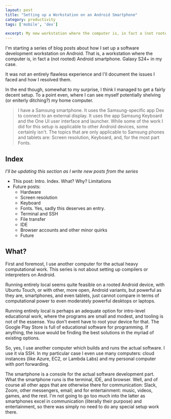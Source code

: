 ```yaml
---
layout: post
title: "Setting up a Workstation on an Android Smartphone"
category: productivity
tags: ['mobile', 'dex']

excerpt: My new workstation where the computer is, in fact a (not rooted) Android smartphone.
---
```


I'm starting a series of blog posts about how I set up a software development workstation on Android. That is, a workstation where the computer is, in fact a (not rooted) Android smartphone. Galaxy S24+ in my case.

It was not an entirely flawless experience and I'll document the issues I faced and how I resolved them.

In the end though, somewhat to my surprise, I think I managed to get a fairly decent setup. To a point even, where I can see myself potentially shelving (or eniterly ditching?) my home computer.

> I have a Samsung smartphone. It uses the Samsung-specific app Dex to connect to an external display. It uses the app Samsung Keyboard and the One UI user interface and launcher. While some of the work I did for this setup is applicable to other Android devices, some certainly isn't. The topics that are only applicable to Samsung phones and tablets are: Screen resolution, Keyboard, and, for the most part Fonts.

## Index

*I'll be updating this section as I write new posts from the series*

* This post: Intro. Index. What? Why? Limitations
* Future posts:
    * Hardware
    * Screen resolution
    * Keyboard
    * Fonts. Yes, sadly this deserves an entry.
    * Terminal and SSH
    * File transfer
    * IDE
    * Browser accounts and other minor quirks
    * Future

## What?

First and foremost, I use another computer for the actual heavy computational work. This series is not about setting up compilers or interpreters on Android.

Running entirely local seems quite feasible on a rooted Android device, with Ubuntu Touch, or with other, more open, Android variants, but powerful as they are, smartphones, and even tablets, just cannot compare in terms of computational power to even moderately powerful desktops or laptops.

Running entirely local is perhaps an adequate option for intro-level educational work, where the programs are small and modest, and tooling is not of the essense. You don't event have to root your device for that. The Google Play Store is full of educational software for programming. If anything, the issue would be finding the best solutions in the myriad of existing options.

So, yes, I use another computer which builds and runs the actual software. I use it via SSH. In my particular case I even use many computers: cloud instances (like Azure, EC2, or Lambda Labs) and my personal computer with port forwarding.

The smartphone is a console for the actual software development part. What the smartphone runs is the terminal, IDE, and browser. Well, and of course all other apps that are otherwise there for communication: Slack, Zoom, other messengers, email; and for entertainment: music, videos, games, and the rest. I'm not going to go too much into the latter as smartphones excel in communication (literally their purpose) and entertainment, so there was simply no need to do any special setup work there.

